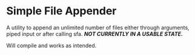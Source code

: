 # Simple File Appender

A utility to append an unlimited number of files either through arguments, piped input or after calling sfa.
***NOT CURRENTLY IN A USABLE STATE.***

Will compile and works as intended.
